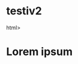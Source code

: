 # testiv2
html>
<head>
    <title> Heidin sivut</title>   
</head>

<body>

<h1> Lorem ipsum </h1>

</html> 
